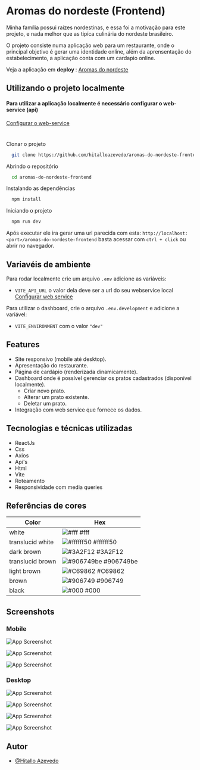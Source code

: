 
# Aromas do nordeste (Frontend)

Minha família possui raízes nordestinas, e essa foi a motivação para este projeto, e nada melhor que as tipíca culinária do nordeste brasileiro. 

O projeto consiste numa aplicação web para um restaurante, onde o principal objetivo é gerar uma identidade online, além da aprensentação do estabelecimento, a aplicação conta com um cardapio online.

Veja a aplicação em <b> deploy </b>: [Aromas do nordeste](https://hitalloazevedo.github.io/aromas-do-nordeste-frontend/)


## Utilizando o projeto localmente
#### Para utilizar a aplicação localmente é necessário configurar o web-service (api)
[Configurar o web-service](https://github.com/hitalloazevedo/aromas-do-nordeste-backend)

#

Clonar o projeto

```bash
  git clone https://github.com/hitalloazevedo/aromas-do-nordeste-frontend
```

Abrindo o repositório

```bash
  cd aromas-do-nordeste-frontend
```

Instalando as dependências

```bash
  npm install
```

Iniciando o projeto

```bash
  npm run dev
```
Após executar ele ira gerar uma url parecida com esta: ```http://localhost:<port>/aromas-do-nordeste-frontend``` basta acessar com ```ctrl + click``` ou abrir no navegador.


## Variavéis de ambiente
 
Para rodar localmente crie um arquivo `.env` adicione as variáveis:

- `VITE_API_URL` o valor dela deve ser a url do seu webservice local [Configurar web service](https://github.com/hitalloazevedo/aromas-do-nordeste-backend)

Para utilizar o dashboard, crie o arquivo `.env.development` e adicione a variável:

- `VITE_ENVIRONMENT` com o valor `"dev"`


## Features

- Site responsivo (mobile até desktop).
- Apresentação do restaurante.
- Página de cardápio (renderizada dinamicamente).
- Dashboard onde é possível gerenciar os pratos cadastrados (disponível localmente).
    - Criar novo prato. 
    - Alterar um prato existente.
    - Deletar um prato.
- Integração com web service que fornece os dados.


## Tecnologias e técnicas utilizadas

- ReactJs
- Css
- Axios
- Api's
- Html
- Vite
- Roteamento
- Responsividade com media queries

## Referências de cores

| Color             | Hex                                                                |
| ----------------- | ------------------------------------------------------------------ |
| white | ![#fff](https://via.placeholder.com/10/fff?text=+) #fff |
| translucid white | ![#ffffff50](https://via.placeholder.com/10/ffffff50?text=+) #ffffff50 |
| dark brown | ![#3A2F12](https://via.placeholder.com/10/3A2F12?text=+) #3A2F12 |
| translucid brown | ![#906749be](https://via.placeholder.com/10/906749be?text=+) #906749be |
| light brown | ![#C69862](https://via.placeholder.com/10/C69862?text=+) #C69862 |
| brown | ![#906749](https://via.placeholder.com/10/906749?text=+) #906749 |
| black | ![#000](https://via.placeholder.com/10/000?text=+) #000 |


## Screenshots
### Mobile
![App Screenshot](https://i.pinimg.com/736x/9f/1c/ec/9f1cec1c62455b8a1e1f3f6aaaccc72b.jpg)

![App Screenshot](https://i.pinimg.com/736x/7c/78/b1/7c78b1622d932d41b8e71e0d80909bb1.jpg)

![App Screenshot](https://i.pinimg.com/736x/ad/44/84/ad4484d9c3256841f0dbdaaf10eabb89.jpg)

### Desktop

![App Screenshot](https://i.pinimg.com/736x/8e/30/16/8e30163de75c0c28211626eb7e9bc171.jpg)

![App Screenshot](https://i.pinimg.com/736x/9b/0e/56/9b0e5692068d870897cc896e00b5d4e9.jpg)

![App Screenshot](https://i.pinimg.com/736x/d6/eb/2e/d6eb2eec4ebcbc2d7fdcf530b84fd769.jpg)

![App Screenshot](https://i.pinimg.com/736x/a0/18/b3/a018b30e848a241141d1e75efef1932e.jpg)

## Autor

- [@Hitallo Azevedo](https://github.com/hitalloazevedo)

